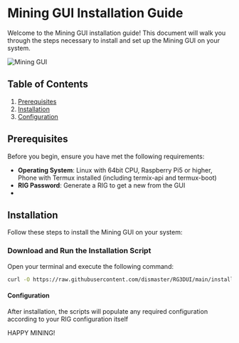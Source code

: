 # Mining GUI Installation Guide

Welcome to the Mining GUI installation guide! This document will walk you through the steps necessary to install and set up the Mining GUI on your system.

![Mining GUI](https://example.com/path/to/your/image.png)

## Table of Contents
1. [Prerequisites](#prerequisites)
2. [Installation](#installation)
3. [Configuration](#configuration)

## Prerequisites

Before you begin, ensure you have met the following requirements:
- **Operating System**: Linux with 64bit CPU, Raspberry Pi5 or higher, Phone with Termux installed (including termix-api and termux-boot)
- **RIG Password**: Generate a RIG to get a new from the GUI
- 
## Installation

Follow these steps to install the Mining GUI on your system:

### Download and Run the Installation Script

Open your terminal and execute the following command:

```sh
curl -O https://raw.githubusercontent.com/dismaster/RG3DUI/main/install.sh && chmod +x install.sh && ./install.sh
```

#### Configuration

After installation, the scripts will populate any required configuration according to your RIG configuration itself

HAPPY MINING!
